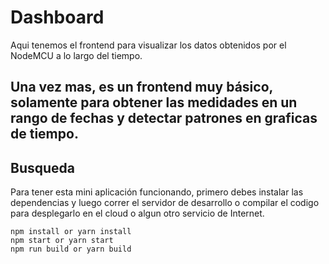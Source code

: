 # Dashboard
Aqui tenemos el frontend para visualizar los datos obtenidos por el NodeMCU a lo largo del tiempo.

Una vez mas, es un frontend muy básico, solamente para obtener las medidades en un rango de fechas y detectar patrones en graficas de tiempo.
---

## Busqueda
Para tener esta mini aplicación funcionando, primero debes instalar las dependencias y luego correr el servidor de desarrollo o compilar el codigo para desplegarlo en el cloud o algun otro servicio de Internet.
```
npm install or yarn install
npm start or yarn start
npm run build or yarn build

```
